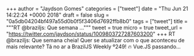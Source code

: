 
+++
author = "Jaydson Gomes"
categories = ["tweet"]
date = "Thu Jun 21 14:22:24 +0000 2018"
draft = false
slug = "0a5db04204bf497a55d0b0f5f3406d7692ffb8b0"
tags = ["tweet"]
title = """RT @braziljs: Que semana ..."""
tweet = true
micro = true
tweet_url = "https://twitter.com/jaydson/status/1009803727287603200"
+++
RT @braziljs: Que semana cheia! Quer se atualizar com o que aconteceu de mais relevante?
Tá no ar a BrazilJS Weekly º249! 🔥
Vue.JS passando…
